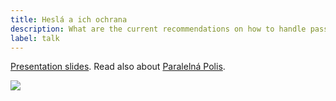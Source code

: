 ```yaml
---
title: Heslá a ich ochrana
description: What are the current recommendations on how to handle passwords securely from the user perspective? Presentation is in Slovak language.
label: talk
---
```


[Presentation slides](https://docs.google.com/presentation/d/18a_c3XuInO9LK6_IGx1Vnst8qu5KF6pw2S3oPNKryZ4). Read also about [Paralelná Polis](https://www.paralelnapoliskosice.sk/).

![](./assets/thumbs/ppke-talk.jpg)
